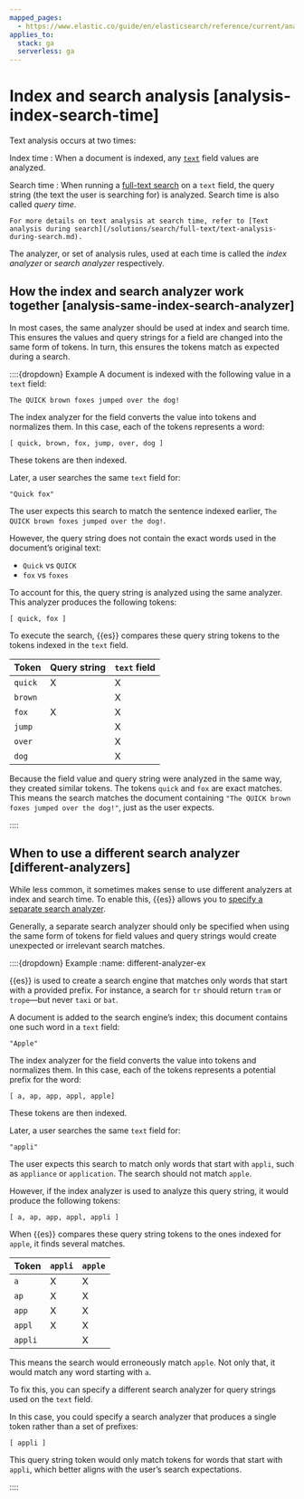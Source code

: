 ```yaml
---
mapped_pages:
  - https://www.elastic.co/guide/en/elasticsearch/reference/current/analysis-index-search-time.html
applies_to:
  stack: ga
  serverless: ga
---
```


# Index and search analysis [analysis-index-search-time]

Text analysis occurs at two times:

Index time
:   When a document is indexed, any [`text`](elasticsearch://reference/elasticsearch/mapping-reference/text.md) field values are analyzed.

Search time
:   When running a [full-text search](elasticsearch://reference/query-languages/query-dsl/full-text-queries.md) on a `text` field, the query string (the text the user is searching for) is analyzed. Search time is also called *query time*.

    For more details on text analysis at search time, refer to [Text analysis during search](/solutions/search/full-text/text-analysis-during-search.md).

The analyzer, or set of analysis rules, used at each time is called the *index analyzer* or *search analyzer* respectively.

## How the index and search analyzer work together [analysis-same-index-search-analyzer]

In most cases, the same analyzer should be used at index and search time. This ensures the values and query strings for a field are changed into the same form of tokens. In turn, this ensures the tokens match as expected during a search.

::::{dropdown} Example
A document is indexed with the following value in a `text` field:

```text
The QUICK brown foxes jumped over the dog!
```

The index analyzer for the field converts the value into tokens and normalizes them. In this case, each of the tokens represents a word:

```text
[ quick, brown, fox, jump, over, dog ]
```

These tokens are then indexed.

Later, a user searches the same `text` field for:

```text
"Quick fox"
```

The user expects this search to match the sentence indexed earlier, `The QUICK brown foxes jumped over the dog!`.

However, the query string does not contain the exact words used in the document’s original text:

* `Quick` vs `QUICK`
* `fox` vs `foxes`

To account for this, the query string is analyzed using the same analyzer. This analyzer produces the following tokens:

```text
[ quick, fox ]
```

To execute the search, {{es}} compares these query string tokens to the tokens indexed in the `text` field.

| Token | Query string | `text` field |
| --- | --- | --- |
| `quick` | X | X |
| `brown` |  | X |
| `fox` | X | X |
| `jump` |  | X |
| `over` |  | X |
| `dog` |  | X |

Because the field value and query string were analyzed in the same way, they created similar tokens. The tokens `quick` and `fox` are exact matches. This means the search matches the document containing `"The QUICK brown foxes jumped over the dog!"`, just as the user expects.

::::



## When to use a different search analyzer [different-analyzers]

While less common, it sometimes makes sense to use different analyzers at index and search time. To enable this, {{es}} allows you to [specify a separate search analyzer](specify-an-analyzer.md#specify-search-analyzer).

Generally, a separate search analyzer should only be specified when using the same form of tokens for field values and query strings would create unexpected or irrelevant search matches.

::::{dropdown} Example
:name: different-analyzer-ex

{{es}} is used to create a search engine that matches only words that start with a provided prefix. For instance, a search for `tr` should return `tram` or `trope`—but never `taxi` or `bat`.

A document is added to the search engine’s index; this document contains one such word in a `text` field:

```text
"Apple"
```

The index analyzer for the field converts the value into tokens and normalizes them. In this case, each of the tokens represents a potential prefix for the word:

```text
[ a, ap, app, appl, apple]
```

These tokens are then indexed.

Later, a user searches the same `text` field for:

```text
"appli"
```

The user expects this search to match only words that start with `appli`, such as `appliance` or `application`. The search should not match `apple`.

However, if the index analyzer is used to analyze this query string, it would produce the following tokens:

```text
[ a, ap, app, appl, appli ]
```

When {{es}} compares these query string tokens to the ones indexed for `apple`, it finds several matches.

| Token | `appli` | `apple` |
| --- | --- | --- |
| `a` | X | X |
| `ap` | X | X |
| `app` | X | X |
| `appl` | X | X |
| `appli` |  | X |

This means the search would erroneously match `apple`. Not only that, it would match any word starting with `a`.

To fix this, you can specify a different search analyzer for query strings used on the `text` field.

In this case, you could specify a search analyzer that produces a single token rather than a set of prefixes:

```text
[ appli ]
```

This query string token would only match tokens for words that start with `appli`, which better aligns with the user’s search expectations.

::::

